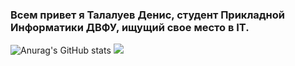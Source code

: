 ### Всем привет я Талалуев Денис, студент Прикладной Информатики ДВФУ, ищущий свое место в IT.
![Anurag's GitHub stats](https://github-readme-stats.vercel.app/api?username=Talich12&show_icons=true&theme=radical)
![](https://github-readme-stats.vercel.app/api/top-langs/?username=Talich12&layout=compact&theme=tokyonight)
